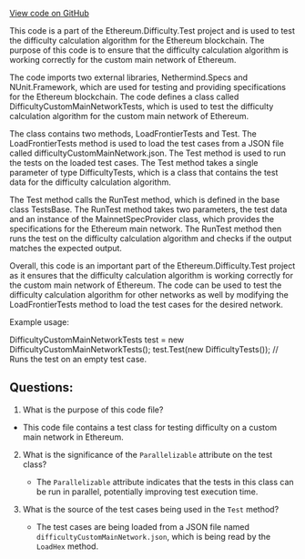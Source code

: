 [View code on GitHub](https://github.com/nethermindeth/nethermind/Ethereum.Difficulty.Test/DifficultyCustomMainNetworkTests.cs)

This code is a part of the Ethereum.Difficulty.Test project and is used to test the difficulty calculation algorithm for the Ethereum blockchain. The purpose of this code is to ensure that the difficulty calculation algorithm is working correctly for the custom main network of Ethereum. 

The code imports two external libraries, Nethermind.Specs and NUnit.Framework, which are used for testing and providing specifications for the Ethereum blockchain. The code defines a class called DifficultyCustomMainNetworkTests, which is used to test the difficulty calculation algorithm for the custom main network of Ethereum. 

The class contains two methods, LoadFrontierTests and Test. The LoadFrontierTests method is used to load the test cases from a JSON file called difficultyCustomMainNetwork.json. The Test method is used to run the tests on the loaded test cases. The Test method takes a single parameter of type DifficultyTests, which is a class that contains the test data for the difficulty calculation algorithm. 

The Test method calls the RunTest method, which is defined in the base class TestsBase. The RunTest method takes two parameters, the test data and an instance of the MainnetSpecProvider class, which provides the specifications for the Ethereum main network. The RunTest method then runs the test on the difficulty calculation algorithm and checks if the output matches the expected output. 

Overall, this code is an important part of the Ethereum.Difficulty.Test project as it ensures that the difficulty calculation algorithm is working correctly for the custom main network of Ethereum. The code can be used to test the difficulty calculation algorithm for other networks as well by modifying the LoadFrontierTests method to load the test cases for the desired network. 

Example usage:

DifficultyCustomMainNetworkTests test = new DifficultyCustomMainNetworkTests();
test.Test(new DifficultyTests()); // Runs the test on an empty test case.
## Questions: 
 1. What is the purpose of this code file?
   - This code file contains a test class for testing difficulty on a custom main network in Ethereum.

2. What is the significance of the `Parallelizable` attribute on the test class?
   - The `Parallelizable` attribute indicates that the tests in this class can be run in parallel, potentially improving test execution time.

3. What is the source of the test cases being used in the `Test` method?
   - The test cases are being loaded from a JSON file named `difficultyCustomMainNetwork.json`, which is being read by the `LoadHex` method.